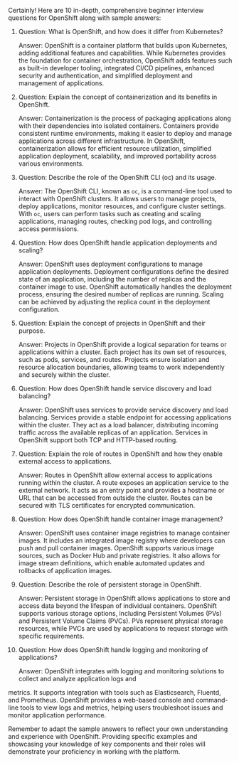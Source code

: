 Certainly! Here are 10 in-depth, comprehensive beginner interview questions for OpenShift along with sample answers:

1. Question: What is OpenShift, and how does it differ from Kubernetes?

   Answer: OpenShift is a container platform that builds upon Kubernetes, adding additional features and capabilities. While Kubernetes provides the foundation for container orchestration, OpenShift adds features such as built-in developer tooling, integrated CI/CD pipelines, enhanced security and authentication, and simplified deployment and management of applications.

2. Question: Explain the concept of containerization and its benefits in OpenShift.

   Answer: Containerization is the process of packaging applications along with their dependencies into isolated containers. Containers provide consistent runtime environments, making it easier to deploy and manage applications across different infrastructure. In OpenShift, containerization allows for efficient resource utilization, simplified application deployment, scalability, and improved portability across various environments.

3. Question: Describe the role of the OpenShift CLI (oc) and its usage.

   Answer: The OpenShift CLI, known as `oc`, is a command-line tool used to interact with OpenShift clusters. It allows users to manage projects, deploy applications, monitor resources, and configure cluster settings. With `oc`, users can perform tasks such as creating and scaling applications, managing routes, checking pod logs, and controlling access permissions.

4. Question: How does OpenShift handle application deployments and scaling?

   Answer: OpenShift uses deployment configurations to manage application deployments. Deployment configurations define the desired state of an application, including the number of replicas and the container image to use. OpenShift automatically handles the deployment process, ensuring the desired number of replicas are running. Scaling can be achieved by adjusting the replica count in the deployment configuration.

5. Question: Explain the concept of projects in OpenShift and their purpose.

   Answer: Projects in OpenShift provide a logical separation for teams or applications within a cluster. Each project has its own set of resources, such as pods, services, and routes. Projects ensure isolation and resource allocation boundaries, allowing teams to work independently and securely within the cluster.

6. Question: How does OpenShift handle service discovery and load balancing?

   Answer: OpenShift uses services to provide service discovery and load balancing. Services provide a stable endpoint for accessing applications within the cluster. They act as a load balancer, distributing incoming traffic across the available replicas of an application. Services in OpenShift support both TCP and HTTP-based routing.

7. Question: Explain the role of routes in OpenShift and how they enable external access to applications.

   Answer: Routes in OpenShift allow external access to applications running within the cluster. A route exposes an application service to the external network. It acts as an entry point and provides a hostname or URL that can be accessed from outside the cluster. Routes can be secured with TLS certificates for encrypted communication.

8. Question: How does OpenShift handle container image management?

   Answer: OpenShift uses container image registries to manage container images. It includes an integrated image registry where developers can push and pull container images. OpenShift supports various image sources, such as Docker Hub and private registries. It also allows for image stream definitions, which enable automated updates and rollbacks of application images.

9. Question: Describe the role of persistent storage in OpenShift.

   Answer: Persistent storage in OpenShift allows applications to store and access data beyond the lifespan of individual containers. OpenShift supports various storage options, including Persistent Volumes (PVs) and Persistent Volume Claims (PVCs). PVs represent physical storage resources, while PVCs are used by applications to request storage with specific requirements.

10. Question: How does OpenShift handle logging and monitoring of applications?

    Answer: OpenShift integrates with logging and monitoring solutions to collect and analyze application logs and

 metrics. It supports integration with tools such as Elasticsearch, Fluentd, and Prometheus. OpenShift provides a web-based console and command-line tools to view logs and metrics, helping users troubleshoot issues and monitor application performance.

Remember to adapt the sample answers to reflect your own understanding and experience with OpenShift. Providing specific examples and showcasing your knowledge of key components and their roles will demonstrate your proficiency in working with the platform.